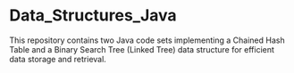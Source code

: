 # Data_Structures_Java
This repository contains two Java code sets implementing a Chained Hash Table and a Binary Search Tree (Linked Tree) data structure for efficient data storage and retrieval.
